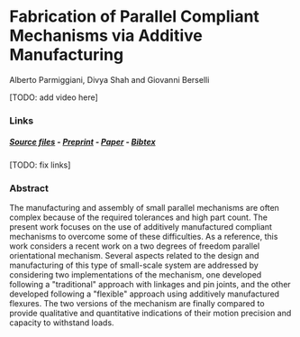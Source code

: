 # Fabrication of Parallel Compliant Mechanisms via Additive Manufacturing

Alberto Parmiggiani, Divya Shah and Giovanni Berselli

[TODO: add video here]

### Links

##### [Source files](https://github.com/made-iit/flex-2dpom/tree/main/hardware) - [Preprint](https://github.com/made-iit/flex-2dpom/raw/main/media/preprint_flex-2dpom.pdf) - [Paper]() - [Bibtex](https://github.com/made-iit/flex-2dpom/raw/main/media/bibtex.bib)

[TODO: fix links]

### Abstract

The manufacturing and assembly of small parallel mechanisms are often complex because of the required tolerances and high part count. The present work focuses on the use of additively manufactured compliant mechanisms to overcome some of these difficulties.
As a reference, this work considers a recent work on a two degrees of freedom parallel orientational mechanism.
Several aspects related to the design and manufacturing of this type of small-scale system are addressed by considering two implementations of the mechanism, one developed following a "traditional" approach with linkages and pin joints, and the other developed following a "flexible" approach using additively manufactured flexures.
The two versions of the mechanism are finally compared to provide qualitative and quantitative indications of their motion precision and capacity to withstand loads.
